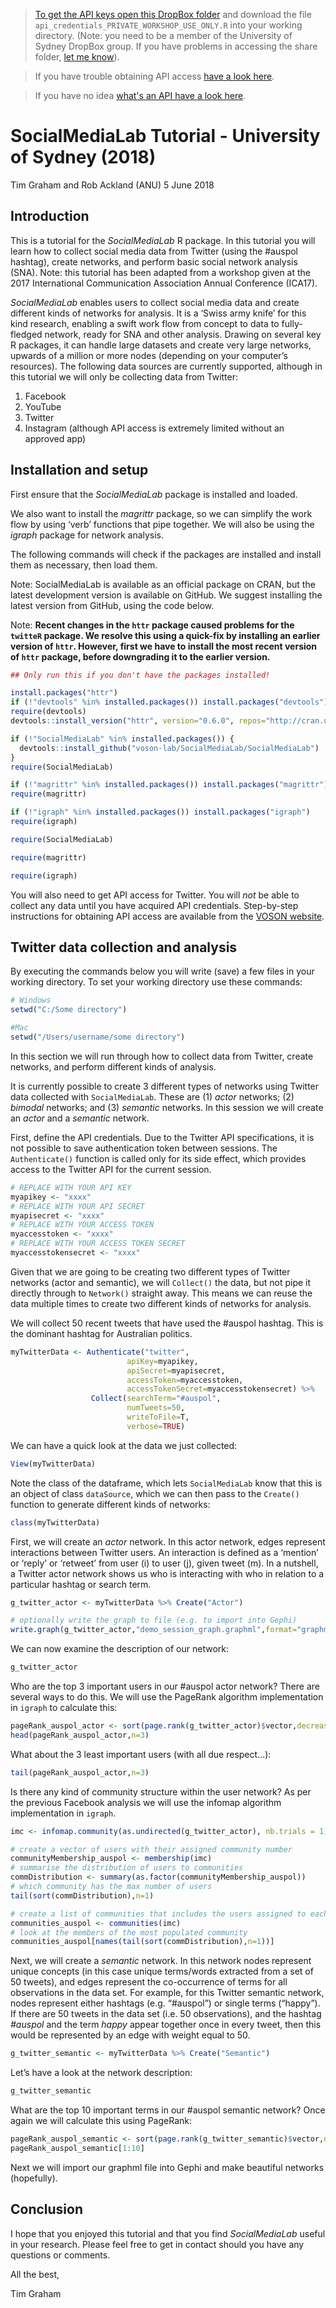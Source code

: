 > [To get the API keys open this DropBox folder](https://www.dropbox.com/sh/zqgcf3hgk4vmf65/AAA0UL5pD26IMJiaze21dWLVa?dl=0) and download the file `api_credentials_PRIVATE_WORKSHOP_USE_ONLY.R` into your working directory.  (Note: you need to be a member of the University of Sydney DropBox group. If you have problems in accessing the share folder, [let me know](mailto:francesco.bailo@sydney.edu.au)).

> If you have trouble obtaining API access [have a look here](http://vosonlab.net/SocialMediaLab/access_API).

> If you have no idea [what's an API have a look here](https://fraba.github.io/digital_media_methods_sydney/ws02/ws02.html).



SocialMediaLab Tutorial - University of Sydney (2018)
================
Tim Graham and Rob Ackland (ANU)
5 June 2018

## Introduction

This is a tutorial for the *SocialMediaLab* R package. In this tutorial
you will learn how to collect social media data from Twitter (using the
\#auspol hashtag), create networks, and perform basic social network
analysis (SNA). Note: this tutorial has been adapted from a workshop
given at the 2017 International Communication Association Annual
Conference (ICA17).

*SocialMediaLab* enables users to collect social media data and create
different kinds of networks for analysis. It is a ‘Swiss army knife’ for
this kind research, enabling a swift work flow from concept to data to
fully-fledged network, ready for SNA and other analysis. Drawing on
several key R packages, it can handle large datasets and create very
large networks, upwards of a million or more nodes (depending on your
computer’s resources). The following data sources are currently
supported, although in this tutorial we will only be collecting data
from Twitter:

1.  Facebook
2.  YouTube
3.  Twitter
4.  Instagram (although API access is extremely limited without an
    approved app)

## Installation and setup

First ensure that the *SocialMediaLab* package is installed and loaded.

We also want to install the *magrittr* package, so we can simplify the
work flow by using ‘verb’ functions that pipe together. We will also be
using the *igraph* package for network analysis.

The following commands will check if the packages are installed and
install them as necessary, then load them.

Note: SocialMediaLab is available as an official package on CRAN, but
the latest development version is available on GitHub. We suggest
installing the latest version from GitHub, using the code below.

Note: **Recent changes in the `httr` package caused problems for the
`twitteR` package. We resolve this using a quick-fix by installing an
earlier version of `httr`. However, first we have to install the most
recent version of `httr` package, before downgrading it to the earlier
version.**

``` r
## Only run this if you don't have the packages installed!

install.packages("httr")
if (!"devtools" %in% installed.packages()) install.packages("devtools")
require(devtools)
devtools::install_version("httr", version="0.6.0", repos="http://cran.us.r-project.org")

if (!"SocialMediaLab" %in% installed.packages()) {
  devtools::install_github("voson-lab/SocialMediaLab/SocialMediaLab")
}
require(SocialMediaLab)

if (!"magrittr" %in% installed.packages()) install.packages("magrittr")
require(magrittr)

if (!"igraph" %in% installed.packages()) install.packages("igraph")
require(igraph)
```

``` r
require(SocialMediaLab)

require(magrittr)

require(igraph)
```

You will also need to get API access for Twitter. You will *not* be able
to collect any data until you have acquired API credentials.
Step-by-step instructions for obtaining API access are available from
the [VOSON website](http://voson.anu.edu.au/SocialMediaLab).

## Twitter data collection and analysis

By executing the commands below you will write (save) a few files in your working directory. To set your working directory use these commands:

``` r
# Windows
setwd("C:/Some directory")

#Mac
setwd("/Users/username/some directory")
```

In this section we will run through how to collect data from Twitter,
create networks, and perform different kinds of analysis.

It is currently possible to create 3 different types of networks using
Twitter data collected with `SocialMediaLab`. These are (1) *actor*
networks; (2) *bimodal* networks; and (3) *semantic* networks. In this
session we will create an *actor* and a *semantic* network.

First, define the API credentials. Due to the Twitter API
specifications, it is not possible to save authentication token between
sessions. The `Authenticate()` function is called only for its side
effect, which provides access to the Twitter API for the current
session.

``` r
# REPLACE WITH YOUR API KEY
myapikey <- "xxxx" 
# REPLACE WITH YOUR API SECRET
myapisecret <- "xxxx" 
# REPLACE WITH YOUR ACCESS TOKEN
myaccesstoken <- "xxxx" 
# REPLACE WITH YOUR ACCESS TOKEN SECRET
myaccesstokensecret <- "xxxx"
```

Given that we are going to be creating two different types of Twitter
networks (actor and semantic), we will `Collect()` the data, but not
pipe it directly through to `Network()` straight away. This means we can
reuse the data multiple times to create two different kinds of networks
for analysis.

We will collect 50 recent tweets that have used the \#auspol hashtag.
This is the dominant hashtag for Australian politics.

``` r
myTwitterData <- Authenticate("twitter", 
                          apiKey=myapikey, 
                          apiSecret=myapisecret,
                          accessToken=myaccesstoken, 
                          accessTokenSecret=myaccesstokensecret) %>%
                  Collect(searchTerm="#auspol", 
                          numTweets=50, 
                          writeToFile=T, 
                          verbose=TRUE)
```

We can have a quick look at the data we just collected:

``` r
View(myTwitterData)
```

Note the class of the dataframe, which lets `SocialMediaLab` know that
this is an object of class `dataSource`, which we can then pass to the
`Create()` function to generate different kinds of networks:

``` r
class(myTwitterData)
```

First, we will create an *actor* network. In this actor network, edges
represent interactions between Twitter users. An interaction is defined
as a ‘mention’ or ‘reply’ or ‘retweet’ from user \(i\) to user \(j\),
given tweet \(m\). In a nutshell, a Twitter actor network shows us who
is interacting with who in relation to a particular hashtag or search
term.

``` r
g_twitter_actor <- myTwitterData %>% Create("Actor")

# optionally write the graph to file (e.g. to import into Gephi)
write.graph(g_twitter_actor,"demo_session_graph.graphml",format="graphml")
```

We can now examine the description of our network:

``` r
g_twitter_actor
```

Who are the top 3 important users in our \#auspol actor network? There
are several ways to do this. We will use the PageRank algorithm
implementation in `igraph` to calculate
this:

``` r
pageRank_auspol_actor <- sort(page.rank(g_twitter_actor)$vector,decreasing=TRUE)
head(pageRank_auspol_actor,n=3)
```

What about the 3 least important users (with all due respect…):

``` r
tail(pageRank_auspol_actor,n=3)
```

Is there any kind of community structure within the user network? As per
the previous Facebook analysis we will use the infomap algorithm
implementation in
`igraph`.

``` r
imc <- infomap.community(as.undirected(g_twitter_actor), nb.trials = 1) # increase nb.trials for better quality communities

# create a vector of users with their assigned community number
communityMembership_auspol <- membership(imc)
# summarise the distribution of users to communities
commDistribution <- summary(as.factor(communityMembership_auspol))
# which community has the max number of users
tail(sort(commDistribution),n=1)

# create a list of communities that includes the users assigned to each community
communities_auspol <- communities(imc)
# look at the members of the most populated community
communities_auspol[names(tail(sort(commDistribution),n=1))]
```

Next, we will create a *semantic* network. In this network nodes
represent unique concepts (in this case unique terms/words extracted
from a set of 50 tweets), and edges represent the co-occurrence of terms
for all observations in the data set. For example, for this Twitter
semantic network, nodes represent either hashtags (e.g. “\#auspol”) or
single terms (“happy”). If there are 50 tweets in the data set (i.e. 50
observations), and the hashtag *\#auspol* and the term *happy* appear
together once in every tweet, then this would be represented by an edge
with weight equal to 50.

``` r
g_twitter_semantic <- myTwitterData %>% Create("Semantic")
```

Let’s have a look at the network description:

``` r
g_twitter_semantic
```

What are the top 10 important terms in our \#auspol semantic network?
Once again we will calculate this using
PageRank:

``` r
pageRank_auspol_semantic <- sort(page.rank(g_twitter_semantic)$vector,decreasing=TRUE)
pageRank_auspol_semantic[1:10]
```

Next we will import our graphml file into Gephi and make beautiful
networks (hopefully).

## Conclusion

I hope that you enjoyed this tutorial and that you find *SocialMediaLab*
useful in your research. Please feel free to get in contact should you
have any questions or comments.

All the best,

Tim Graham
